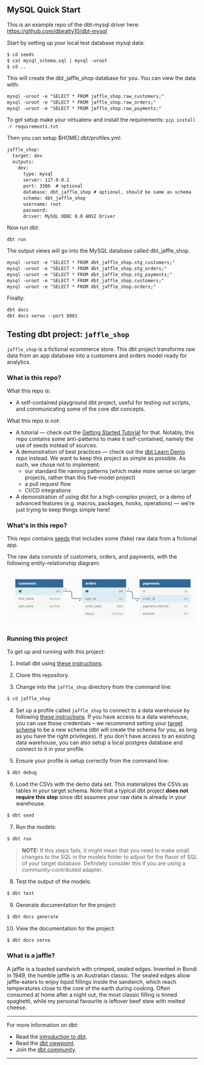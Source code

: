 ## MySQL Quick Start

This is an example repo of the dbt-mysql driver here: https://github.com/dbeatty10/dbt-mysql

Start by setting up your local test database mysql data:

```
$ cd seeds
$ cat mysql_schema.sql | mysql -uroot
$ cd ..
```

This will create the dbt_jaffle_shop database for you. You can view the data with:

```
mysql -uroot -e "SELECT * FROM jaffle_shop.raw_customers;"
mysql -uroot -e "SELECT * FROM jaffle_shop.raw_orders;"
mysql -uroot -e "SELECT * FROM jaffle_shop.raw_payments;"
```


To get setup make your virtualenv and install the requirements: `pip install -r requirements.txt`


Then you can setup $HOME/.dbt/profiles.yml:

```
jaffle_shop:
  target: dev
  outputs:
    dev:
      type: mysql
      server: 127.0.0.1
      port: 3306  # optional
      database: dbt_jaffle_shop # optional, should be same as schema
      schema: dbt_jaffle_shop
      username: root
      password:
      driver: MySQL ODBC 8.0 ANSI Driver
```

Now run dbt:

```
dbt run
```

The output views will go into the MySQL database called dbt_jaffle_shop.

```
mysql -uroot -e "SELECT * FROM dbt_jaffle_shop.stg_customers;"
mysql -uroot -e "SELECT * FROM dbt_jaffle_shop.stg_orders;"
mysql -uroot -e "SELECT * FROM dbt_jaffle_shop.stg_payments;"
mysql -uroot -e "SELECT * FROM dbt_jaffle_shop.customers;"
mysql -uroot -e "SELECT * FROM dbt_jaffle_shop.orders;"
```

Finally:

```
dbt docs
dbt docs serve --port 8001
```

## Testing dbt project: `jaffle_shop`

`jaffle_shop` is a fictional ecommerce store. This dbt project transforms raw data from an app database into a customers and orders model ready for analytics.

### What is this repo?
What this repo _is_:
- A self-contained playground dbt project, useful for testing out scripts, and communicating some of the core dbt concepts.

What this repo _is not_:
- A tutorial — check out the [Getting Started Tutorial](https://docs.getdbt.com/tutorial/setting-up) for that. Notably, this repo contains some anti-patterns to make it self-contained, namely the use of seeds instead of sources.
- A demonstration of best practices — check out the [dbt Learn Demo](https://github.com/dbt-labs/dbt-learn-demo) repo instead. We want to keep this project as simple as possible. As such, we chose not to implement:
    - our standard file naming patterns (which make more sense on larger projects, rather than this five-model project)
    - a pull request flow
    - CI/CD integrations
- A demonstration of using dbt for a high-complex project, or a demo of advanced features (e.g. macros, packages, hooks, operations) — we're just trying to keep things simple here!

### What's in this repo?
This repo contains [seeds](https://docs.getdbt.com/docs/building-a-dbt-project/seeds) that includes some (fake) raw data from a fictional app.

The raw data consists of customers, orders, and payments, with the following entity-relationship diagram:

![Jaffle Shop ERD](/jaffle_shop/etc/jaffle_shop_erd.png)


### Running this project
To get up and running with this project:
1. Install dbt using [these instructions](https://docs.getdbt.com/docs/installation).

2. Clone this repository.

3. Change into the `jaffle_shop` directory from the command line:
```bash
$ cd jaffle_shop
```

4. Set up a profile called `jaffle_shop` to connect to a data warehouse by following [these instructions](https://docs.getdbt.com/docs/configure-your-profile). If you have access to a data warehouse, you can use those credentials – we recommend setting your [target schema](https://docs.getdbt.com/docs/configure-your-profile#section-populating-your-profile) to be a new schema (dbt will create the schema for you, as long as you have the right privileges). If you don't have access to an existing data warehouse, you can also setup a local postgres database and connect to it in your profile.

5. Ensure your profile is setup correctly from the command line:
```bash
$ dbt debug
```

6. Load the CSVs with the demo data set. This materializes the CSVs as tables in your target schema. Note that a typical dbt project **does not require this step** since dbt assumes your raw data is already in your warehouse.
```bash
$ dbt seed
```

7. Run the models:
```bash
$ dbt run
```

> **NOTE:** If this steps fails, it might mean that you need to make small changes to the SQL in the models folder to adjust for the flavor of SQL of your target database. Definitely consider this if you are using a community-contributed adapter.

8. Test the output of the models:
```bash
$ dbt test
```

9. Generate documentation for the project:
```bash
$ dbt docs generate
```

10. View the documentation for the project:
```bash
$ dbt docs serve
```

### What is a jaffle?
A jaffle is a toasted sandwich with crimped, sealed edges. Invented in Bondi in 1949, the humble jaffle is an Australian classic. The sealed edges allow jaffle-eaters to enjoy liquid fillings inside the sandwich, which reach temperatures close to the core of the earth during cooking. Often consumed at home after a night out, the most classic filling is tinned spaghetti, while my personal favourite is leftover beef stew with melted cheese.

---
For more information on dbt:
- Read the [introduction to dbt](https://docs.getdbt.com/docs/introduction).
- Read the [dbt viewpoint](https://docs.getdbt.com/docs/about/viewpoint).
- Join the [dbt community](http://community.getdbt.com/).
---
